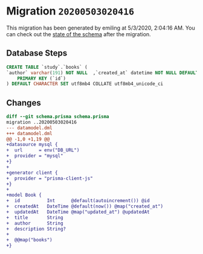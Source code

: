 # Migration `20200503020416`

This migration has been generated by emiling at 5/3/2020, 2:04:16 AM.
You can check out the [state of the schema](./schema.prisma) after the migration.

## Database Steps

```sql
CREATE TABLE `study`.`books` (
`author` varchar(191) NOT NULL  ,`created_at` datetime NOT NULL DEFAULT CURRENT_TIMESTAMP ,`description` varchar(191)   ,`id` int NOT NULL  AUTO_INCREMENT,`title` varchar(191) NOT NULL  ,`updated_at` datetime(3) NOT NULL  ,
    PRIMARY KEY (`id`)
) DEFAULT CHARACTER SET utf8mb4 COLLATE utf8mb4_unicode_ci
```

## Changes

```diff
diff --git schema.prisma schema.prisma
migration ..20200503020416
--- datamodel.dml
+++ datamodel.dml
@@ -1,0 +1,19 @@
+datasource mysql {
+  url      = env("DB_URL")
+  provider = "mysql"
+}
+
+generator client {
+  provider = "prisma-client-js"
+}
+
+model Book {
+  id          Int      @default(autoincrement()) @id
+  createdAt   DateTime @default(now()) @map("created_at")
+  updatedAt   DateTime @map("updated_at") @updatedAt
+  title       String
+  author      String
+  description String?
+
+  @@map("books")
+}
```


